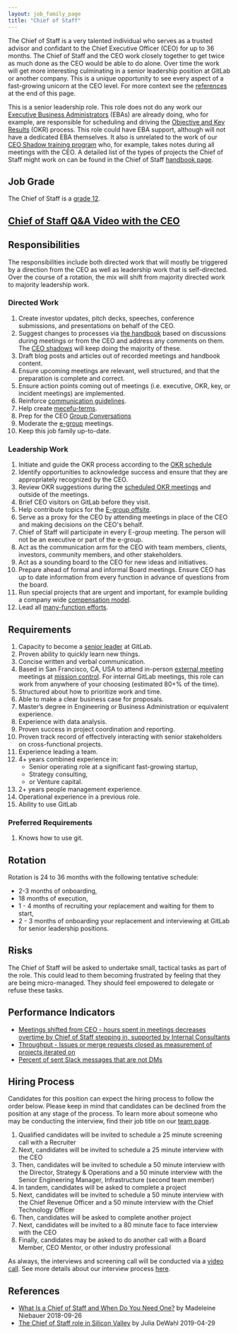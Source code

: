```yaml
---
layout: job_family_page
title: "Chief of Staff"
---
```


The Chief of Staff is a very talented individual who serves as a trusted advisor and confidant to the Chief Executive Officer (CEO) for up to 36 months. The Chief of Staff and the CEO work closely together to get twice as much done as the CEO would be able to do alone. Over time the work will get more interesting culminating in a senior leadership position at GitLab or another company. This is a unique opportunity to see every aspect of a fast-growing unicorn at the CEO level. For more context see the [references](#references) at the end of this page.

This is a senior leadership role. This role does not do any work our [Executive Business Administrators](/job-families/people-ops/executive-business-administrator/) (EBAs) are already doing, who for example, are responsible for scheduling and driving the [Objective and Key Results](/company/okrs/) (OKR) process. This role could have EBA support, although will not have a dedicated EBA themselves. It also is unrelated to the work of our [CEO Shadow training program](/handbook/ceo/shadow/) who, for example, takes notes during all meetings with the CEO. A detailed list of the types of projects the Chief of Staff might work on can be found in the Chief of Staff [handbook page](/handbook/ceo/chief-of-staff-team/#what-projects-does-the-cost-work-on).

## Job Grade 

The Chief of Staff is a [grade 12](/handbook/total-rewards/compensation/compensation-calculator/#gitlab-job-grades).

## [Chief of Staff Q&A Video with the CEO](https://youtu.be/uUwmlJfim6U)

## Responsibilities

The responsibilities include both directed work that will mostly be triggered by a direction from the CEO as well as leadership work that is self-directed. Over the course of a rotation, the mix will shift from majority directed work to majority leadership work.

### Directed Work

1. Create investor updates, pitch decks, speeches, conference submissions, and presentations on behalf of the CEO.
1. Suggest changes to processes via [the handbook](/handbook/handbook-usage/) based on discussions during meetings or from the CEO and address any comments on them. The [CEO shadows](/handbook/ceo/shadow/) will keep doing the majority of these.
1. Draft blog posts and articles out of recorded meetings and handbook content.
1. Ensure upcoming meetings are relevant, well structured, and that the preparation is complete and correct.
1. Ensure action points coming out of meetings (i.e. executive, OKR, key, or incident meetings) are implemented.
1. Reinforce [communication guidelines](/handbook/communication/).
1. Help create [mecefu-terms](/handbook/communication/#mecefu-terms).
1. Prep for the CEO [Group Conversations](/handbook/group-conversations/)
1. Moderate the [e-group](/company/team/structure/#e-group) meetings.
1. Keep this job family up-to-date.

### Leadership Work

1. Initiate and guide the OKR process according to the [OKR schedule](/company/okrs/#schedule)
1. Identify opportunities to acknowledge success and ensure that they are appropriately recognized by the CEO.
1. Review OKR suggestions during the [scheduled OKR meetings](/company/okrs/#schedule) and outside of the meetings.
1. Brief CEO visitors on GitLab before they visit.
1. Help contribute topics for the [E-group offsite](/company/offsite/).
1. Serve as a proxy for the CEO by attending meetings in place of the CEO and making decisions on the CEO's behalf.
1. Chief of Staff will participate in every E-group meeting. The person will not be an executive or part of the e-group.
1. Act as the communication arm for the CEO with team members, clients, investors, community members, and other stakeholders.
1. Act as a sounding board to the CEO for new ideas and initiatives.
1. Prepare ahead of formal and informal Board meetings. Ensure CEO has up to date information from every function in advance of questions from the board.
1. Run special projects that are urgent and important, for example building a company wide [compensation model](/handbook/total-rewards/compensation/compensation-calculator/).
1. Lead all [many-function efforts](/handbook/ceo/chief-of-staff-team/#many-functional).

## Requirements

1. Capacity to become a [senior leader](/company/team/structure/#senior-leaders) at GitLab.
1. Proven ability to quickly learn new things.
1. Concise written and verbal communication.
1. Based in San Francisco, CA, USA to attend in-person [external meeting](/handbook/ceo/shadow/#gitlab-meetings) meetings at [mission control](/handbook/ceo/shadow/#mission-control-guide). For internal GitLab meetings, this role can work from anywhere of your choosing (estimated 80+% of the time).  
1. Structured about how to prioritize work and time.
1. Able to make a clear business case for proposals.
1. Master’s degree in Engineering or Business Administration or equivalent experience.
1. Experience with data analysis.
1. Proven success in project coordination and reporting.
1. Proven track record of effectively interacting with senior stakeholders on cross-functional projects.
1. Experience leading a team.
1. 4+ years combined experience in:
   - Senior operating role at a significant fast-growing startup,
   - Strategy consulting,
   - or Venture capital.
1. 2+ years people management experience.
1. Operational experience in a previous role.
1. Ability to use GitLab

### Preferred Requirements

1. Knows how to use git.

## Rotation
Rotation is 24 to 36 months with the following tentative schedule:

   - 2-3 months of onboarding,
   - 18 months of execution,
   - 1 - 4 months of recruiting your replacement and waiting for them to start,
   - 2 - 3 months of onboarding your replacement and interviewing at GitLab for senior leadership positions.

## Risks
The Chief of Staff will be asked to undertake small, tactical tasks as part of the role. This could lead to them becoming frustrated by feeling that they are being micro-managed. They should feel empowered to delegate or refuse these tasks.

## Performance Indicators
- [Meetings shifted from CEO - hours spent in meetings decreases overtime by Chief of Staff stepping in, supported by Internal Consultants](/handbook/ceo/chief-of-staff-team/performance-indicators/#executive-time-for-the-ceo)
- [Throughput - Issues or merge requests closed as measurement of projects iterated on](/handbook/ceo/chief-of-staff-team/performance-indicators/#throughput-for-the-cost)
- [Percent of sent Slack messages that are not DMs](/handbook/ceo/chief-of-staff-team/performance-indicators/#percent-of-sent-slack-messages-that-are-not-dms)

## Hiring Process

Candidates for this position can expect the hiring process to follow the order below. Please keep in mind that candidates can be declined from the position at any stage of the process. To learn more about someone who may be conducting the interview, find their job title on our [team page](/company/team/).

   1. Qualified candidates will be invited to schedule a 25 minute screening call with a Recruiter
   1. Next, candidates will be invited to schedule a 25 minute interview with the CEO   
   1. Then, candidates will be invited to schedule a 50 minute interview with the Director, Strategy & Operations and a 50 minute interview with the Senior Engineering Manager, Infrastructure (second team member)
   1. In tandem, candidates will be asked to complete a project
   1. Next, candidates will be invited to schedule a 50 minute interview with the Chief Revenue Officer and a 50 minute interview with the Chief Technology Officer
   1. Then, candidates will be asked to complete another project
   1. Next, candidates will be invited to a 80 minute face to face interview with the CEO
   1. Finally, candidates may be asked to do another call with a Board Member, CEO Mentor, or other industry professional

As always, the interviews and screening call will be conducted via a [video call](/handbook/communication/#video-calls). See more details about our interview process [here](/handbook/hiring/interviewing/).

## References
* [What Is a Chief of Staff and When Do You Need One?](https://www.bridgespan.org/insights/library/careers/chief-of-staff-role#sidebar-two) by Madeleine Niebauer 2018-09-26
* [The Chief of Staff role in Silicon Valley](https://medium.com/@juliadewahl/the-chief-of-staff-role-in-silicon-valley-182eb93e636e) by Julia DeWahl 2019-04-29
